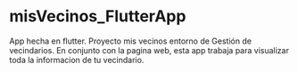 # misVecinos_FlutterApp
App hecha en flutter. Proyecto mis vecinos entorno de Gestión de vecindarios. En conjunto con la pagina web, esta app trabaja para visualizar toda la informacion de tu vecindario.
